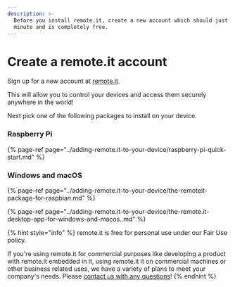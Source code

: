 ```yaml
---
description: >-
  Before you install remote.it, create a new account which should just take a
  minute and is completely free.
---
```


# Create a remote.it account

Sign up for a new account at [remote.it](https://app.remote.it/auth/#/sign-up).

This will allow you to control your devices and access them securely anywhere in the world!

Next pick one of the following packages to install on your device.

### Raspberry Pi

{% page-ref page="../adding-remote.it-to-your-device/raspberry-pi-quick-start.md" %}

### Windows and macOS

{% page-ref page="../adding-remote.it-to-your-device/the-remoteit-package-for-raspbian.md" %}

{% page-ref page="../adding-remote.it-to-your-device/the-remote.it-desktop-app-for-windows-and-macos..md" %}



{% hint style="info" %}
remote.it is free for personal use under our Fair Use policy. 

If you're using remote.it for commercial purposes like developing a product with remote.it embedded in it, using remote.it it on commercial machines or other business related uses, we have a variety of plans to meet your company's needs. Please [contact us with any questions](https://remot3it.zendesk.com)!
{% endhint %}

